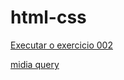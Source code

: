 # html-css
 
<a href="https://pedroandrecode.github.io/html-css/exercicios/ex002/index.html"> Executar o exercicio 002


<a href="pedroandrecode.github.io/html-css/exercicios/ex026/mq002/index.html"> midia query